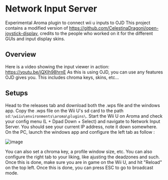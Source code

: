 # Network Input Server
Experimental Aroma plugin to connect wii u inputs to OJD
This project contains a modified version of https://github.com/CelestinaDragoni/open-joystick-display, credits to the people who worked on it for the different GUIs and input display skins.

## Overview
Here is a video showing the input viewer in action:
https://youtu.be/jQXIh98hrnE 
As this is using OJD, you can use any features OJD gives you. This includes chroma keys, skins, etc...

## Setups
Head to the releases tab and download both the .wps file and the windows app. Copy the .wps file on the Wii U's sd card to the path `sd:\wiiu\environments\aroma\plugins\`. Start the Wii U on Aroma and check your config menu (L + Dpad Down + Select) and navigate to Network Input Server. You should see your current IP address, note it down somewhere.
On the PC, launch the windows app and configure the left tab as follow :

![image](https://github.com/user-attachments/assets/20e1a510-1fab-487c-becc-8de2c9fad806)

You can also set a chroma key, a profile window size, etc. You can also configure the right tab to your liking, like ajusting the deadzones and such.
Once this is done, make sure you are in game on the Wii U, and hit "Reload" on the top left. Once this is done, you can press ESC to go to broadcast mode.
